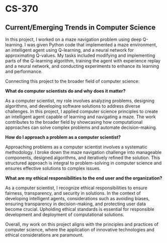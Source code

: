 # CS-370
## Current/Emerging Trends in Computer Science
In this project, I worked on a maze navigation problem using deep Q-learning. I was given Python code that implemented a maze environment, an intelligent agent using Q-learning, and a neural network for approximating Q-values. My tasks included modifying and implementing parts of the Q-learning algorithm, training the agent with experience replay and a neural network, and conducting experiments to enhance its learning and performance.

Connecting this project to the broader field of computer science:

**What do computer scientists do and why does it matter?**

As a computer scientist, my role involves analyzing problems, designing algorithms, and developing software solutions to address diverse challenges. In this project, I applied computer science principles to create an intelligent agent capable of learning and navigating a maze. The work contributes to the broader field by showcasing how computational approaches can solve complex problems and automate decision-making.

**How do I approach a problem as a computer scientist?**

Approaching problems as a computer scientist involves a systematic methodology. I broke down the maze navigation challenge into manageable components, designed algorithms, and iteratively refined the solution. This structured approach is integral to problem-solving in computer science and ensures effective solutions to complex issues.

**What are my ethical responsibilities to the end user and the organization?**

As a computer scientist, I recognize ethical responsibilities to ensure fairness, transparency, and security in solutions. In the context of developing intelligent agents, considerations such as avoiding biases, ensuring transparency in decision-making, and protecting user data become crucial. Upholding ethical standards is essential for responsible development and deployment of computational solutions.

Overall, my work on this project aligns with the principles and practices of computer science, where the application of innovative technologies and ethical considerations are paramount.
